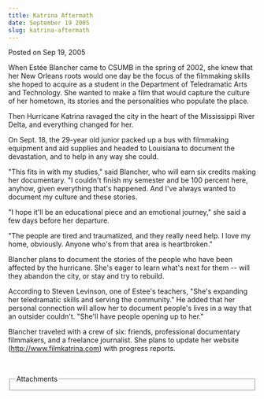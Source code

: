 ```yaml
---
title: Katrina Aftermath
date: September 19 2005
slug: katrina-aftermath
---
```





<span class="date">Posted on Sep 19, 2005    </span>
<p>When Est&#xE9;e Blancher came to CSUMB in the spring of 2002, she
knew that her New Orleans roots would one day be the focus of the
filmmaking skills she hoped to acquire as a student in the
Department of Teledramatic Arts and Technology. She wanted to make
a film that would capture the culture of her hometown, its stories
and the personalities who populate the place.</p>
<p>Then Hurricane Katrina ravaged the city in the heart of the
Mississippi River Delta, and everything changed for her.</p>
<p>On Sept. 18, the 29-year old junior packed up a bus with
filmmaking equipment and aid supplies and headed to Louisiana to
document the devastation, and to help in any way she could.</p>
<p>&quot;This fits in with my studies,&quot; said Blancher, who will earn six
credits making her documentary. &quot;I couldn&apos;t finish my semester and
be 100 percent here, anyhow, given everything that&apos;s happened. And
I&apos;ve always wanted to document my culture and these stories.</p>
<p>&quot;I hope it&apos;ll be an educational piece and an emotional journey,&quot;
she said a few days before her departure.</p>
<p>&quot;The people are tired and traumatized, and they really need
help. I love my home, obviously. Anyone who&apos;s from that area is
heartbroken.&quot;</p>
<p>Blancher plans to document the stories of the people who have
been affected by the hurricane. She&apos;s eager to learn what&apos;s next
for them -- will they abandon the city, or stay and try to
rebuild.</p>
<p>According to Steven Levinson, one of Estee&apos;s teachers, &quot;She&apos;s
expanding her teledramatic skills and serving the community.&quot; He
added that her personal connection will allow her to document
people&apos;s lives in a way that an outsider couldn&apos;t. &quot;She&apos;ll have
people opening up to her.&quot;</p>
<p>Blancher traveled with a crew of six: friends, professional
documentary filmmakers, and a freelance journalist. She plans to
update her website (<a href="http://www.filmkatrina.com" rel="nofollow">http://www.filmkatrina.com</a>) with progress
reports.</p>
<p><br/></p>
<fieldset class="fieldgroup group-attachments">
<legend>Attachments</legend>
<div class="field field-type-emvideo field-field-attach-video">
<div class="field-items">
<div class="field-item odd">
<div class="emvideo emvideo-video emvideo-"/>
</div>
</div>
</div>
</fieldset>





